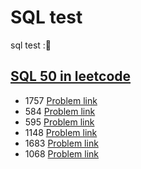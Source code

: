 # SQL test
sql test :📖

## [SQL 50 in leetcode](https://leetcode.com/studyplan/top-sql-50/)
  - 1757 [Problem link](https://leetcode.com/problems/recyclable-and-low-fat-products/description/?envType=study-plan-v2&envId=top-sql-50)
  - 584 [Problem link](https://leetcode.com/problems/find-customer-referee/description/?envType=study-plan-v2&envId=top-sql-50)
  - 595 [Problem link](https://leetcode.com/problems/big-countries/description/?envType=study-plan-v2&envId=top-sql-50)
  - 1148 [Problem link](https://leetcode.com/problems/article-views-i/description/?envType=study-plan-v2&envId=top-sql-50)
  - 1683 [Problem link](https://leetcode.com/problems/invalid-tweets/description/?envType=study-plan-v2&envId=top-sql-50)
  - 1068 [Problem link](https://leetcode.com/problems/product-sales-analysis-i/description/?envType=study-plan-v2&envId=top-sql-50)
